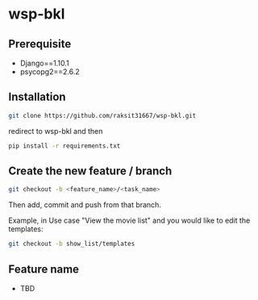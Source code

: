 # wsp-bkl

## Prerequisite
- Django==1.10.1
- psycopg2==2.6.2

## Installation
``` sh
git clone https://github.com/raksit31667/wsp-bkl.git
```

redirect to wsp-bkl and then
``` sh
pip install -r requirements.txt
```

## Create the new feature / branch
``` sh
git checkout -b <feature_name>/<task_name>
```
Then add, commit and push from that branch.

Example, in Use case "View the movie list" and you would like to edit the templates:
``` sh
git checkout -b show_list/templates
```

## Feature name
- TBD
